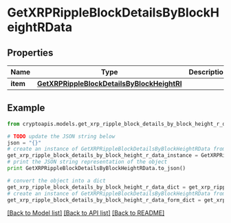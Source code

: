 # GetXRPRippleBlockDetailsByBlockHeightRData


## Properties
Name | Type | Description | Notes
------------ | ------------- | ------------- | -------------
**item** | [**GetXRPRippleBlockDetailsByBlockHeightRI**](GetXRPRippleBlockDetailsByBlockHeightRI.md) |  | 

## Example

```python
from cryptoapis.models.get_xrp_ripple_block_details_by_block_height_r_data import GetXRPRippleBlockDetailsByBlockHeightRData

# TODO update the JSON string below
json = "{}"
# create an instance of GetXRPRippleBlockDetailsByBlockHeightRData from a JSON string
get_xrp_ripple_block_details_by_block_height_r_data_instance = GetXRPRippleBlockDetailsByBlockHeightRData.from_json(json)
# print the JSON string representation of the object
print GetXRPRippleBlockDetailsByBlockHeightRData.to_json()

# convert the object into a dict
get_xrp_ripple_block_details_by_block_height_r_data_dict = get_xrp_ripple_block_details_by_block_height_r_data_instance.to_dict()
# create an instance of GetXRPRippleBlockDetailsByBlockHeightRData from a dict
get_xrp_ripple_block_details_by_block_height_r_data_form_dict = get_xrp_ripple_block_details_by_block_height_r_data.from_dict(get_xrp_ripple_block_details_by_block_height_r_data_dict)
```
[[Back to Model list]](../README.md#documentation-for-models) [[Back to API list]](../README.md#documentation-for-api-endpoints) [[Back to README]](../README.md)


